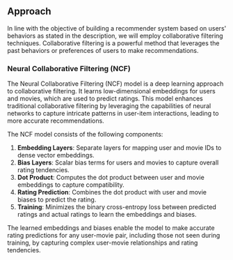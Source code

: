 ## Approach
In line with the objective of building a recommender system based on users' behaviors as stated in the description, we will employ collaborative filtering techniques. Collaborative filtering is a powerful method that leverages the past behaviors or preferences of users to make recommendations.

### Neural Collaborative Filtering (NCF)

The Neural Collaborative Filtering (NCF) model is a deep learning approach to collaborative filtering. It learns low-dimensional embeddings for users and movies, which are used to predict ratings. This model enhances traditional collaborative filtering by leveraging the capabilities of neural networks to capture intricate patterns in user-item interactions, leading to more accurate recommendations.

The NCF model consists of the following components:

1. **Embedding Layers**: Separate layers for mapping user and movie IDs to dense vector embeddings.
2. **Bias Layers**: Scalar bias terms for users and movies to capture overall rating tendencies.
3. **Dot Product**: Computes the dot product between user and movie embeddings to capture compatibility.
4. **Rating Prediction**: Combines the dot product with user and movie biases to predict the rating.
5. **Training**: Minimizes the binary cross-entropy loss between predicted ratings and actual ratings to learn the embeddings and biases.

The learned embeddings and biases enable the model to make accurate rating predictions for any user-movie pair, including those not seen during training, by capturing complex user-movie relationships and rating tendencies.
